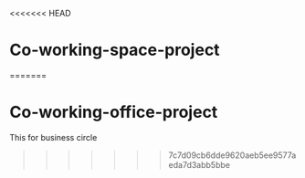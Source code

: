 <<<<<<< HEAD
# Co-working-space-project
=======
# Co-working-office-project
This for business circle
>>>>>>> 7c7d09cb6dde9620aeb5ee9577aeda7d3abb5bbe
